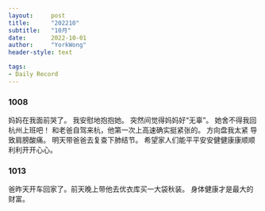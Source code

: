 ```yaml
---
layout:     post
title:      "202210"
subtitle:   "10月"
date:       2022-10-01
author:     "YorkWong"
header-style: text

tags:
- Daily Record
---
```


### 1008
妈妈在我面前哭了。
我安慰地抱抱她。
突然间觉得妈妈好“无辜”。
她舍不得我回杭州上班吧！
和老爸自驾来杭，他第一次上高速确实挺紧张的。
方向盘我太紧 导致肩膀酸痛。
明天带爸爸去复查下肺结节。
希望家人们能平平安安健健康康顺顺利利开开心心。

### 1013
爸昨天开车回家了。前天晚上带他去优衣库买一大袋秋装。
身体健康才是最大的财富。
